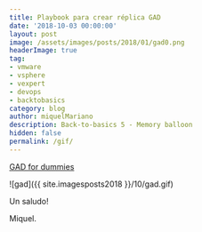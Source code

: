 ```yaml
---
title: Playbook para crear réplica GAD
date: '2018-10-03 00:00:00'
layout: post
image: /assets/images/posts/2018/01/gad0.png
headerImage: true
tag:
- vmware
- vsphere
- vexpert
- devops
- backtobasics
category: blog
author: miquelMariano
description: Back-to-basics 5 - Memory balloon
hidden: false
permalink: /gif/
---
```


[GAD for dummies](https://miquelmariano.github.io/2018/01/gad-for-dummies/)

![gad]({{ site.imagesposts2018 }}/10/gad.gif)





Un saludo!

Miquel.


